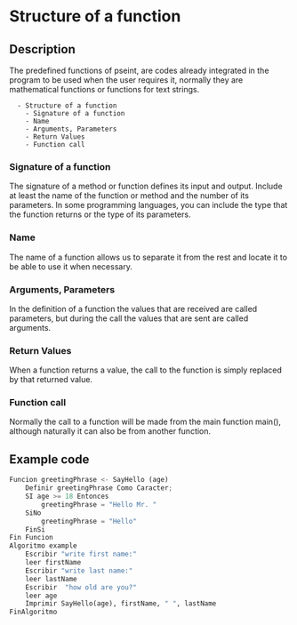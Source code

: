 # Structure of a function

## Description

The predefined functions of pseint, are codes already integrated in the program to be used when the user requires it, normally they are mathematical functions or functions for text strings.

```
  - Structure of a function
    - Signature of a function
    - Name
    - Arguments, Parameters
    - Return Values
    - Function call
```

### Signature of a function

The signature of a method or function defines its input and output. Include at least the name of the function or method and the number of its parameters. In some programming languages, you can include the type that the function returns or the type of its parameters.

### Name

The name of a function allows us to separate it from the rest and locate it to be able to use it when necessary.

### Arguments, Parameters

In the definition of a function the values ​​that are received are called parameters, but during the call the values ​​that are sent are called arguments.

### Return Values

When a function returns a value, the call to the function is simply replaced by that returned value.

### Function call

Normally the call to a function will be made from the main function main(), although naturally it can also be from another function.

## Example code

```python
Funcion greetingPhrase <- SayHello (age)
	Definir greetingPhrase Como Caracter;
	SI age >= 18 Entonces
		greetingPhrase = "Hello Mr. "
	SiNo
		greetingPhrase = "Hello"
	FinSi
Fin Funcion
Algoritmo example
	Escribir "write first name:"
	leer firstName
	Escribir "write last name:"
	leer lastName
	Escribir  "how old are you?"
	leer age
	Imprimir SayHello(age), firstName, " ", lastName
FinAlgoritmo
```